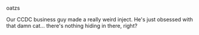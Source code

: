 oatzs

Our CCDC business guy made a really weird inject. He's just obsessed with that damn cat... there's nothing hiding in there, right?

